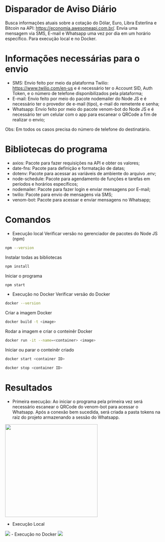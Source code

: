 # Disparador de Aviso Diário
Busca informações atuais sobre a cotação do Dólar, Euro, Libra Esterlina e Bitcoin na API: https://economia.awesomeapi.com.br/. Envia uma mensagem via SMS, E-mail e Whatsapp uma vez por dia em um horário específico. Para execução local e no Docker.

# Informações necessárias para o envio
- SMS: Envio feito por meio da plataforma Twilio: https://www.twilio.com/en-us e é necessário ter o Account SID, Auth Token, e o número de telefone disponibilizados pela plataforma;
- E-mail: Envio feito por meio do pacote nodemailer do Node JS e é necessário ter o provedor de e-mail (tipo), e-mail do remetente e senha;
- Whatsapp: Envio feito por meio do pacote venom-bot do Node JS e é necessário ter um celular com o app para escanear o QRCode a fim de realizar o envio;

Obs: Em todos os casos precisa do número de telefone do destinatário.

# Bibliotecas do programa
- axios: Pacote para fazer requisições na API e obter os valores;
- date-fns: Pacote para definição e formatação de datas;
- dotenv: Pacote para acessar as variáveis de ambiente do arquivo .env;
- node-schedule: Pacote para agendamento de funções e tarefas em períodos e horários específicos;
- nodemailer: Pacote para fazer login e enviar mensagens por E-mail;
- twilio: Pacote para envio de mensagens via SMS;
- venom-bot: Pacote para acessar e enviar mensagens no Whatsapp;

# Comandos
- Execução local
Verificar versão no gerenciador de pacotes do Node JS (npm)
```bash
npm --version
```
Instalar todas as bibliotecas
```bash
npm install
```
Iniciar o programa
```bash
npm start
```
- Execução no Docker
Verificar versão do Docker
```bash
docker --version
```
Criar a imagem Docker
```bash
docker build -t <image>
```
Rodar a imagem e criar o conteinêr Docker
```bash
docker run -it --name=<container> <image>
```
Iniciar ou parar o conteinêr criado
```bash
docker start <container ID>
```
```bash
docker stop <container ID>
```

# Resultados
- Primeira execução: Ao iniciar o programa pela primeira vez será necessário escanear o QRCode do venom-bot para acessar o Whatsapp. Após a conexão bem sucedida, será criada a pasta tokens na raiz do projeto armazenando a sessão do Whatsapp.
<span>
    <img src="https://github.com/lucasharzer/AvisosDiarios/assets/85804895/d80e4b67-9893-43fa-b9ea-cf396a9cbf5e" heigth=250 width=300>
</span>

- Execução Local
<span>
    <img src="https://github.com/lucasharzer/AvisosDiarios/assets/85804895/bdad6f01-3263-4929-bdb8-7fc7d34c23e7">
</span>
- Execução no Docker
<span>
    <img src="https://github.com/lucasharzer/AvisosDiarios/assets/85804895/c6b710c3-7625-48d8-9bec-edea942974e9">
</span>
